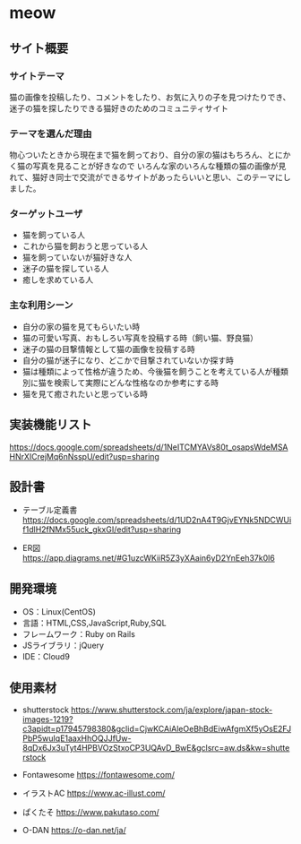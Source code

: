 # meow

## サイト概要
### サイトテーマ
猫の画像を投稿したり、コメントをしたり、お気に入りの子を見つけたりでき、迷子の猫を探したりできる猫好きのためのコミュニティサイト

### テーマを選んだ理由
物心ついたときから現在まで猫を飼っており、自分の家の猫はもちろん、とにかく猫の写真を見ることが好きなので
いろんな家のいろんな種類の猫の画像が見れて、猫好き同士で交流ができるサイトがあったらいいと思い、このテーマにしました。

### ターゲットユーザ
- 猫を飼っている人
- これから猫を飼おうと思っている人
- 猫を飼っていないが猫好きな人
- 迷子の猫を探している人
- 癒しを求めている人

### 主な利用シーン
- 自分の家の猫を見てもらいたい時
- 猫の可愛い写真、おもしろい写真を投稿する時（飼い猫、野良猫）
- 迷子の猫の目撃情報として猫の画像を投稿する時
- 自分の猫が迷子になり、どこかで目撃されていないか探す時
- 猫は種類によって性格が違うため、今後猫を飼うことを考えている人が種類別に猫を検索して実際にどんな性格なのか参考にする時
- 猫を見て癒されたいと思っている時

## 実装機能リスト
https://docs.google.com/spreadsheets/d/1NeITCMYAVs80t_osapsWdeMSAHNrXICrejMq6nNsspU/edit?usp=sharing

## 設計書
- テーブル定義書
https://docs.google.com/spreadsheets/d/1UD2nA4T9GjvEYNk5NDCWUif1dlH2fNMx55uck_gkxGI/edit?usp=sharing

- ER図
https://app.diagrams.net/#G1uzcWKiiR5Z3yXAain6yD2YnEeh37k0l6

## 開発環境
- OS：Linux(CentOS)
- 言語：HTML,CSS,JavaScript,Ruby,SQL
- フレームワーク：Ruby on Rails
- JSライブラリ：jQuery
- IDE：Cloud9

## 使用素材
- shutterstock
https://www.shutterstock.com/ja/explore/japan-stock-images-1219?c3apidt=p17945798380&gclid=CjwKCAiAleOeBhBdEiwAfgmXf5yOsE2FJPbP5wuIqE1aaxHhOQJJfUw-8qDx6Jx3uTyt4HPBVOzStxoCP3UQAvD_BwE&gclsrc=aw.ds&kw=shutterstock

- Fontawesome
https://fontawesome.com/

- イラストAC
https://www.ac-illust.com/

- ぱくたそ
https://www.pakutaso.com/

- O-DAN
https://o-dan.net/ja/